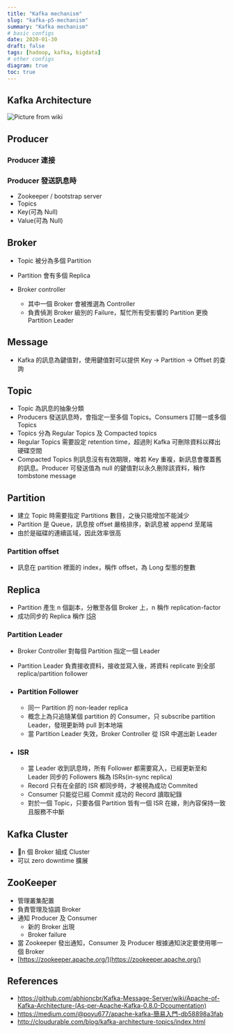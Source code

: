 ```yaml
---
title: "Kafka mechanism"
slug: "kafka-p5-mechanism"
summary: "Kafka mechanism"
# basic configs
date: 2020-01-30
draft: false
tags: [hadoop, kafka, bigdata]
# other configs
diagram: true
toc: true
---
```


## Kafka Architecture

![Picture from wiki](https://upload.wikimedia.org/wikipedia/commons/thumb/6/64/Overview_of_Apache_Kafka.svg/1920px-Overview_of_Apache_Kafka.svg.png)

## Producer

### Producer 連接

### Producer 發送訊息時

- Zookeeper / bootstrap server
- Topics
- Key(可為 Null)
- Value(可為 Null)

## Broker

- Topic 被分為多個 Partition
- Partition 會有多個 Replica

- Broker controller
  - 其中一個 Broker 會被推選為 Controller
  - 負責偵測 Broker 級別的 Failure，幫忙所有受影響的 Partition 更換 Partition Leader

## Message

- Kafka 的訊息為鍵值對，使用鍵值對可以提供 Key -> Partition -> Offset 的查詢

## Topic

- Topic 為訊息的抽象分類
- Producers 發送訊息時，會指定一至多個 Topics。Consumers 訂閱一或多個 Topics
- Topics 分為 Regular Topics 及 Compacted topics
- Regular Topics 需要設定 retention time，超過則 Kafka 可刪除資料以釋出硬碟空間
- Compacted Topics 則訊息沒有有效期限，唯若 Key 重複，新訊息會覆蓋舊的訊息。Producer 可發送值為 null 的鍵值對以永久刪除該資料，稱作 tombstone message

## Partition

- 建立 Topic 時需要指定 Partitions 數目，之後只能增加不能減少
- Partition 是 Queue，訊息按 offset 嚴格排序，新訊息被 append 至尾端
- 由於是磁碟的連續區域，因此效率很高

### Partition offset

- 訊息在 partition 裡面的 index，稱作 offset，為 Long 型態的整數

## Replica

- Partition 產生 n 個副本，分散至各個 Broker 上，n 稱作 replication-factor
- 成功同步的 Replica 稱作 [ISR](#ISR)

### Partition Leader

- Broker Controller 對每個 Partition 指定一個 Leader
- Partition Leader 負責接收資料，接收並寫入後，將資料 replicate 到全部 replica/partition follower

- ### Partition Follower

  - 同一 Partition 的 non-leader replica
  - 概念上為只追隨某個 partition 的 Consumer，只 subscribe partition Leader，發現更新時 pull 到本地端
  - 當 Partition Leader 失效，Broker Controller 從 ISR 中選出新 Leader

- ### ISR

  - 當 Leader 收到訊息時，所有 Follower 都需要寫入，已經更新至和 Leader 同步的 Followers 稱為 ISRs(in-sync replica)
  - Record 只有在全部的 ISR 都同步時，才被視為成功 Commited
  - Consumer 只能從已經 Commit 成功的 Record 讀取紀錄
  - 對於一個 Topic，只要各個 Partition 皆有一個 ISR 在線，則內容保持一致且服務不中斷

## Kafka Cluster

- n 個 Broker 組成 Cluster
- 可以 zero downtime 擴展

## ZooKeeper

- 管理叢集配置
- 負責管理及協調 Broker
- 通知 Producer 及 Consumer
  - 新的 Broker 出現
  - Broker failure
- 當 Zookeeper 發出通知，Consumer 及 Producer 根據通知決定要使用哪一個 Broker
- [https://zookeeper.apache.org/](https://zookeeper.apache.org/)

## References

- <https://github.com/abhioncbr/Kafka-Message-Server/wiki/Apache-of-Kafka-Architecture-(As-per-Apache-Kafka-0.8.0-Dcoumentation)>
- <https://medium.com/@poyu677/apache-kafka-簡易入門-db58898a3fab>
- <http://cloudurable.com/blog/kafka-architecture-topics/index.html>

